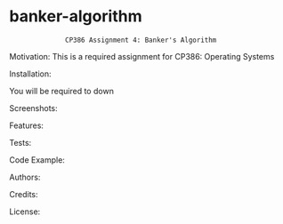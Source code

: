 # banker-algorithm
                  CP386 Assignment 4: Banker's Algorithm

  Motivation: 
    This is a required assignment for CP386: Operating Systems 

  Installation: 
   
 You will be required to down

  Screenshots: 

  Features: 

  Tests: 

  Code Example: 

  Authors: 

  Credits: 

  License:

